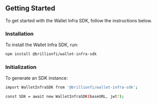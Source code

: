 ## Getting Started

To get started with the Wallet Infra SDK, follow the instructions below.

### Installation

To install the Wallet Infra SDK, run:

```sh
npm install @brillionfi/wallet-infra-sdk
```

### Initialization

To generate an SDK instance:

```sh
import WalletInfraSDK from '@brillionfi/wallet-infra-sdk';

const SDK = await new WalletInfraSDK(baseURL, jwt?); 
```
